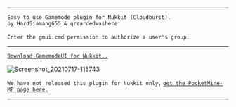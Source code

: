 
---

 `Easy to use Gamemode plugin for Nukkit (Cloudburst).`<br />
    `by HardSiamang655 & qreardedwashere`<br /><br>
      `Enter the gmui.cmd permission to authorize a user's group.`

---

[`Download GamemodeUI for Nukkit..`](https://cdn.discordapp.com/attachments/710886479894675577/865880624299900928/GamemodeUI_v1.0.0.jar)

![Screenshot_20210717-115743](https://user-images.githubusercontent.com/78941156/126032179-e8a17d94-5bb7-42bd-abfe-ad6d9106c56e.png)

`We have not released this plugin for Nukkit only,` [`get the PocketMine-MP page here.`](https://github.com/qreardedwastaken/GamemodeUI)

---

